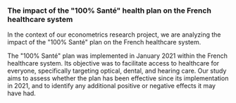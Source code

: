 ### The impact of the "100% Santé" health plan on the French healthcare system
In the context of our econometrics research project, we are analyzing the impact of the "100% Santé" plan on the French healthcare system.

The "100% Santé" plan was implemented in January 2021 within the French healthcare system. Its objective was to facilitate access to healthcare for everyone, specifically targeting optical, dental, and hearing care. Our study aims to assess whether the plan has been effective since its implementation in 2021, and to identify any additional positive or negative effects it may have had.
